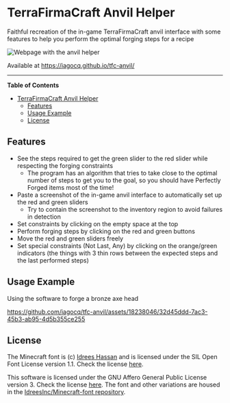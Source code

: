 # TerraFirmaCraft Anvil Helper

Faithful recreation of the in-game TerraFirmaCraft anvil interface with some features to help you perform the optimal forging steps for a recipe

![Webpage with the anvil helper](https://github.com/iagocq/tfc-anvil/assets/18238046/aa5c485a-28d1-4b99-88de-f1ef7c7c9f7b)

Available at https://iagocq.github.io/tfc-anvil/

---
**Table of Contents**
- [TerraFirmaCraft Anvil Helper](#terrafirmacraft-anvil-helper)
  - [Features](#features)
  - [Usage Example](#usage-example)
  - [License](#license)


## Features

- See the steps required to get the green slider to the red slider while respecting the forging constraints
  - The program has an algorithm that tries to take close to the optimal number of steps to get you to the goal, so you should have Perfectly Forged items most of the time!
- Paste a screenshot of the in-game anvil interface to automatically set up the red and green sliders
  - Try to contain the screenshot to the inventory region to avoid failures in detection
- Set constraints by clicking on the empty space at the top
- Perform forging steps by clicking on the red and green buttons
- Move the red and green sliders freely
- Set special constraints (Not Last, Any) by clicking on the orange/green indicators (the things with 3 thin rows between the expected steps and the last performed steps)

## Usage Example

Using the software to forge a bronze axe head

https://github.com/iagocq/tfc-anvil/assets/18238046/32d45ddd-7ac3-45b3-ab95-4d5b355ce255

## License

The Minecraft font is (c) [Idrees Hassan](https://github.com/IdreesInc) and is licensed under the SIL Open Font License version 1.1. Check the license [here](./Minecraft.otf.LICENSE).

This software is licensed under the GNU Affero General Public License version 3. Check the license [here](./LICENSE). The font and other variations are housed in the [IdreesInc/Minecraft-font repository](https://github.com/IdreesInc/Minecraft-Font).
